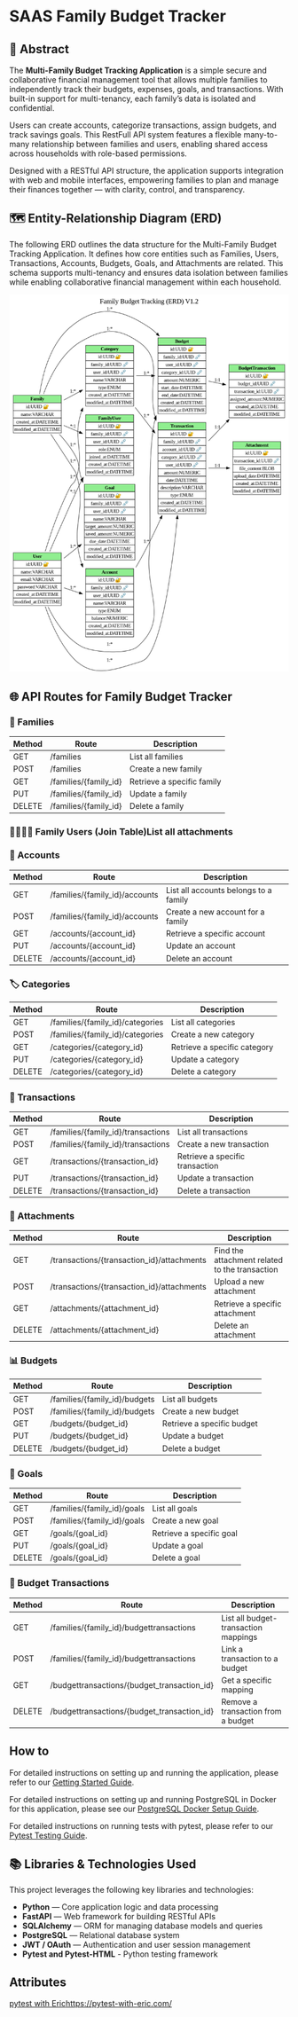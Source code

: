 # SAAS Family Budget Tracker

## 📄 Abstract

The **Multi-Family Budget Tracking Application** is a simple secure and collaborative financial management tool that allows multiple families to independently track their budgets, expenses, goals, and transactions. With built-in support for multi-tenancy, each family’s data is isolated and confidential.

Users can create accounts, categorize transactions, assign budgets, and track savings goals. This RestFull API system features a flexible many-to-many relationship between families and users, enabling shared access across households with role-based permissions.

Designed with a RESTful API structure, the application supports integration with web and mobile interfaces, empowering families to plan and manage their finances together — with clarity, control, and transparency.


## 🗺️ Entity-Relationship Diagram (ERD)

The following ERD outlines the data structure for the Multi-Family Budget Tracking Application. It defines how core entities such as Families, Users, Transactions, Accounts, Budgets, Goals, and Attachments are related. This schema supports multi-tenancy and ensures data isolation between families while enabling collaborative financial management within each household.

![Family Budget Tracker ERD](/images/family_budget_erd.png)


## 🌐 API Routes for Family Budget Tracker

### 📁 Families
| Method | Route                     | Description                       |
|--------|---------------------------|-----------------------------------|
| GET    | /families                 | List all families                 |
| POST   | /families                 | Create a new family               |
| GET    | /families/{family_id}     | Retrieve a specific family        |
| PUT    | /families/{family_id}     | Update a family                   |
| DELETE | /families/{family_id}     | Delete a family                   |

### 👨‍👩‍👧‍👦 Family Users (Join Table)List all attachments 
### 💼 Accounts
| Method | Route                     | Description                 |
|--------|---------------------------|-----------------------------|
| GET    | /families/{family_id}/accounts                 | List all accounts belongs to a family          |
| POST   | /families/{family_id}/accounts                 | Create a new account for a family     |
| GET    | /accounts/{account_id}    | Retrieve a specific account |
| PUT    | /accounts/{account_id}    | Update an account           |
| DELETE | /accounts/{account_id}    | Delete an account           |

### 🏷️ Categories
| Method | Route                       | Description                   |
|--------|-----------------------------|-------------------------------|
| GET    | /families/{family_id}/categories                 | List all categories           |
| POST   | /families/{family_id}/categories                 | Create a new category         |
| GET    | /categories/{category_id}   | Retrieve a specific category  |
| PUT    | /categories/{category_id}   | Update a category             |
| DELETE | /categories/{category_id}   | Delete a category             |

### 💸 Transactions
| Method | Route                          | Description                      |
|--------|--------------------------------|----------------------------------|
| GET    | /families/{family_id}/transactions                  | List all transactions            |
| POST   | /families/{family_id}/transactions                  | Create a new transaction         |
| GET    | /transactions/{transaction_id} | Retrieve a specific transaction  |
| PUT    | /transactions/{transaction_id} | Update a transaction             |
| DELETE | /transactions/{transaction_id} | Delete a transaction             |

### 📎 Attachments
| Method | Route                          | Description                      |
|--------|--------------------------------|----------------------------------|
| GET    | /transactions/{transaction_id}/attachments                   | Find the attachment related to the transaction |
| POST   | /transactions/{transaction_id}/attachments                   | Upload a new attachment          |
| GET    | /attachments/{attachment_id}   | Retrieve a specific attachment   |
| DELETE | /attachments/{attachment_id}   | Delete an attachment             |

### 📊 Budgets
| Method | Route                    | Description                |
|--------|--------------------------|----------------------------|
| GET    | /families/{family_id}/budgets                 | List all budgets           |
| POST   | /families/{family_id}/budgets                 | Create a new budget        |
| GET    | /budgets/{budget_id}     | Retrieve a specific budget |
| PUT    | /budgets/{budget_id}     | Update a budget            |
| DELETE | /budgets/{budget_id}     | Delete a budget            |

### 🎯 Goals
| Method | Route                  | Description              |
|--------|------------------------|--------------------------|
| GET    | /families/{family_id}/goals                 | List all goals           |
| POST   | /families/{family_id}/goals                 | Create a new goal        |
| GET    | /goals/{goal_id}       | Retrieve a specific goal |
| PUT    | /goals/{goal_id}       | Update a goal            |
| DELETE | /goals/{goal_id}       | Delete a goal            |

### 🔁 Budget Transactions
| Method | Route                                                   | Description                          |
|--------|----------------------------------------------------------|--------------------------------------|
| GET    | /families/{family_id}/budgettransactions                 | List all budget-transaction mappings |
| POST   | /families/{family_id}/budgettransactions                 | Link a transaction to a budget       |
| GET    | /budgettransactions/{budget_transaction_id}         | Get a specific mapping               |
| DELETE | /budgettransactions/{budget_transaction_id}         | Remove a transaction from a budget   |

## How to

For detailed instructions on setting up and running the application, please refer to our [Getting Started Guide](howto/START_APP.md).

For detailed instructions on setting up and running PostgreSQL in Docker for this application, please see our [PostgreSQL Docker Setup Guide](howto/INSTALL_PG_DOCKER.md).

For detailed instructions on running tests with pytest, please refer to our [Pytest Testing Guide](howto/TEST_THROUGH_PYTEST.md).

## 📚 Libraries & Technologies Used

This project leverages the following key libraries and technologies:

- **Python** — Core application logic and data processing
- **FastAPI** — Web framework for building RESTful APIs
- **SQLAlchemy** — ORM for managing database models and queries
- **PostgreSQL** — Relational database system
- **JWT / OAuth** — Authentication and user session management
- **Pytest and Pytest-HTML** - Python testing framework

## Attributes

 [pytest with Eric](https://pytest-with-eric.com/)https://pytest-with-eric.com/
